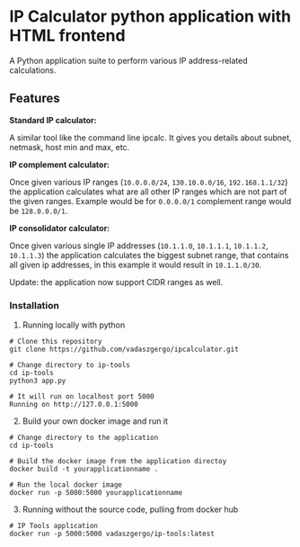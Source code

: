 # IP Calculator python application with HTML frontend

A Python application suite to perform various IP address-related calculations.


## Features
**Standard IP calculator:**

A similar tool like the command line ipcalc. It gives you details about subnet, netmask, host min and max, etc.

**IP complement calculator:**

Once given various IP ranges (`10.0.0.0/24`, `130.10.0.0/16`, `192.168.1.1/32`) the application calculates what are all other IP ranges which are not part of the given ranges. Example would be for `0.0.0.0/1` complement range would be `128.0.0.0/1`.


**IP consolidator calculator:** 

Once given various single IP addresses (`10.1.1.0`, `10.1.1.1`, `10.1.1.2`, `10.1.1.3`) the application calculates the biggest subnet range, that contains all given ip addresses, in this example it would result in `10.1.1.0/30`.

Update: the application now support CIDR ranges as well. 


### Installation

1. Running locally with python
```
# Clone this repository
git clone https://github.com/vadaszgergo/ipcalculator.git

# Change directory to ip-tools
cd ip-tools
python3 app.py

# It will run on localhost port 5000
Running on http://127.0.0.1:5000
```

2. Build your own docker image and run it

```
# Change directory to the application
cd ip-tools

# Build the docker image from the application directoy
docker build -t yourapplicationname .

# Run the local docker image
docker run -p 5000:5000 yourapplicationname
```

3. Running without the source code, pulling from docker hub

```
# IP Tools application
docker run -p 5000:5000 vadaszgergo/ip-tools:latest
```
